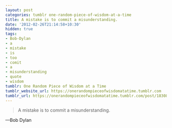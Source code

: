 ```yaml
---
layout: post
categories: tumblr one-random-piece-of-wisdom-at-a-time
title: A mistake is to commit a misunderstanding.
date: '2012-02-26T21:14:58+10:30'
hidden: true
tags:
- Bob-Dylan
- a
- mistake
- is
- too
- comit
- a
- misunderstanding
- quote
- wisdom
tumblr: One Random Piece of Wisdom at a Time
tumblr_website_url: https://onerandompieceofwisdomatatime.tumblr.com
tumblr_url: https://onerandompieceofwisdomatatime.tumblr.com/post/18308963002/a-mistake-is-to-commit-a-misunderstanding
---
```

> A mistake is to commit a misunderstanding.

—Bob Dylan
